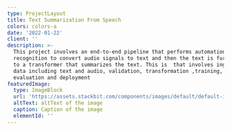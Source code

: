 ```yaml
---
type: ProjectLayout
title: Text Summarization From Speech
colors: colors-a
date: '2022-01-22'
client: ''
description: >-
  This project involves an end-to-end pipeline that performs automation speech
  recognition to convert audio signals to text and then the text is further fed
  to a transformer that summarizes the text. This is  that involves ingestion of
  data including text and audio, validation, transformation ,training,
  evaluation and deployment
featuredImage:
  type: ImageBlock
  url: 'https://assets.stackbit.com/components/images/default/default-image.png'
  altText: altText of the image
  caption: Caption of the image
  elementId: ''
---
```


